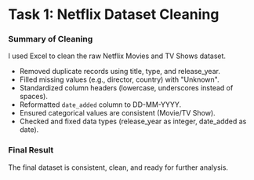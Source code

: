 # Task 1: Netflix Dataset Cleaning

### Summary of Cleaning
I used Excel to clean the raw Netflix Movies and TV Shows dataset.  

- Removed duplicate records using title, type, and release_year.  
- Filled missing values (e.g., director, country) with "Unknown".  
- Standardized column headers (lowercase, underscores instead of spaces).  
- Reformatted `date_added` column to DD-MM-YYYY.  
- Ensured categorical values are consistent (Movie/TV Show).  
- Checked and fixed data types (release_year as integer, date_added as date).  

### Final Result
The final dataset is consistent, clean, and ready for further analysis.

